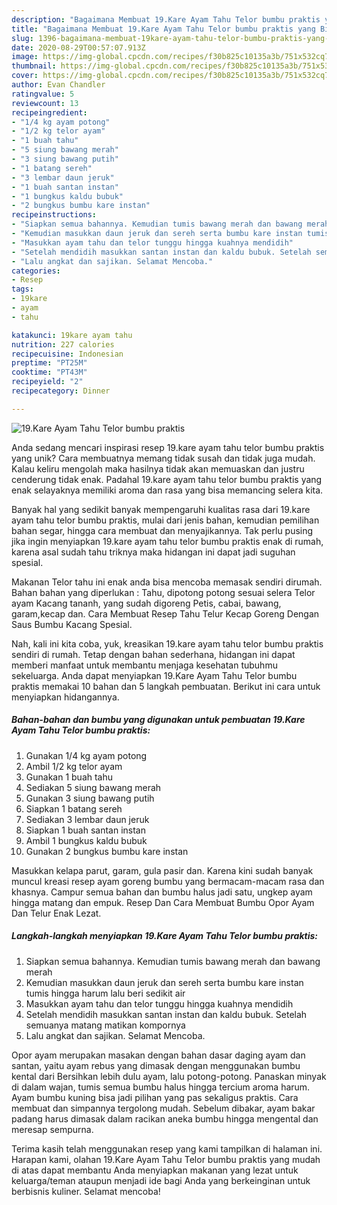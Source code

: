 ```yaml
---
description: "Bagaimana Membuat 19.Kare Ayam Tahu Telor bumbu praktis yang Bisa Manjain Lidah"
title: "Bagaimana Membuat 19.Kare Ayam Tahu Telor bumbu praktis yang Bisa Manjain Lidah"
slug: 1396-bagaimana-membuat-19kare-ayam-tahu-telor-bumbu-praktis-yang-bisa-manjain-lidah
date: 2020-08-29T00:57:07.913Z
image: https://img-global.cpcdn.com/recipes/f30b825c10135a3b/751x532cq70/19kare-ayam-tahu-telor-bumbu-praktis-foto-resep-utama.jpg
thumbnail: https://img-global.cpcdn.com/recipes/f30b825c10135a3b/751x532cq70/19kare-ayam-tahu-telor-bumbu-praktis-foto-resep-utama.jpg
cover: https://img-global.cpcdn.com/recipes/f30b825c10135a3b/751x532cq70/19kare-ayam-tahu-telor-bumbu-praktis-foto-resep-utama.jpg
author: Evan Chandler
ratingvalue: 5
reviewcount: 13
recipeingredient:
- "1/4 kg ayam potong"
- "1/2 kg telor ayam"
- "1 buah tahu"
- "5 siung bawang merah"
- "3 siung bawang putih"
- "1 batang sereh"
- "3 lembar daun jeruk"
- "1 buah santan instan"
- "1 bungkus kaldu bubuk"
- "2 bungkus bumbu kare instan"
recipeinstructions:
- "Siapkan semua bahannya. Kemudian tumis bawang merah dan bawang merah"
- "Kemudian masukkan daun jeruk dan sereh serta bumbu kare instan tumis hingga harum lalu beri sedikit air"
- "Masukkan ayam tahu dan telor tunggu hingga kuahnya mendidih"
- "Setelah mendidih masukkan santan instan dan kaldu bubuk. Setelah semuanya matang matikan kompornya"
- "Lalu angkat dan sajikan. Selamat Mencoba."
categories:
- Resep
tags:
- 19kare
- ayam
- tahu

katakunci: 19kare ayam tahu 
nutrition: 227 calories
recipecuisine: Indonesian
preptime: "PT25M"
cooktime: "PT43M"
recipeyield: "2"
recipecategory: Dinner

---
```



![19.Kare Ayam Tahu Telor bumbu praktis](https://img-global.cpcdn.com/recipes/f30b825c10135a3b/751x532cq70/19kare-ayam-tahu-telor-bumbu-praktis-foto-resep-utama.jpg)

Anda sedang mencari inspirasi resep 19.kare ayam tahu telor bumbu praktis yang unik? Cara membuatnya memang tidak susah dan tidak juga mudah. Kalau keliru mengolah maka hasilnya tidak akan memuaskan dan justru cenderung tidak enak. Padahal 19.kare ayam tahu telor bumbu praktis yang enak selayaknya memiliki aroma dan rasa yang bisa memancing selera kita.

Banyak hal yang sedikit banyak mempengaruhi kualitas rasa dari 19.kare ayam tahu telor bumbu praktis, mulai dari jenis bahan, kemudian pemilihan bahan segar, hingga cara membuat dan menyajikannya. Tak perlu pusing jika ingin menyiapkan 19.kare ayam tahu telor bumbu praktis enak di rumah, karena asal sudah tahu triknya maka hidangan ini dapat jadi suguhan spesial.

Makanan Telor tahu ini enak anda bisa mencoba memasak sendiri dirumah. Bahan bahan yang diperlukan : Tahu, dipotong potong sesuai selera Telor ayam Kacang tananh, yang sudah digoreng Petis, cabai, bawang, garam,kecap dan. Cara Membuat Resep Tahu Telur Kecap Goreng Dengan Saus Bumbu Kacang Spesial.


Nah, kali ini kita coba, yuk, kreasikan 19.kare ayam tahu telor bumbu praktis sendiri di rumah. Tetap dengan bahan sederhana, hidangan ini dapat memberi manfaat untuk membantu menjaga kesehatan tubuhmu sekeluarga. Anda dapat menyiapkan 19.Kare Ayam Tahu Telor bumbu praktis memakai 10 bahan dan 5 langkah pembuatan. Berikut ini cara untuk menyiapkan hidangannya.

<!--inarticleads1-->

##### Bahan-bahan dan bumbu yang digunakan untuk pembuatan 19.Kare Ayam Tahu Telor bumbu praktis:

1. Gunakan 1/4 kg ayam potong
1. Ambil 1/2 kg telor ayam
1. Gunakan 1 buah tahu
1. Sediakan 5 siung bawang merah
1. Gunakan 3 siung bawang putih
1. Siapkan 1 batang sereh
1. Sediakan 3 lembar daun jeruk
1. Siapkan 1 buah santan instan
1. Ambil 1 bungkus kaldu bubuk
1. Gunakan 2 bungkus bumbu kare instan


Masukkan kelapa parut, garam, gula pasir dan. Karena kini sudah banyak muncul kreasi resep ayam goreng bumbu yang bermacam-macam rasa dan khasnya. Campur semua bahan dan bumbu halus jadi satu, ungkep ayam hingga matang dan empuk. Resep Dan Cara Membuat Bumbu Opor Ayam Dan Telur Enak Lezat. 

<!--inarticleads2-->

##### Langkah-langkah menyiapkan 19.Kare Ayam Tahu Telor bumbu praktis:

1. Siapkan semua bahannya. Kemudian tumis bawang merah dan bawang merah
1. Kemudian masukkan daun jeruk dan sereh serta bumbu kare instan tumis hingga harum lalu beri sedikit air
1. Masukkan ayam tahu dan telor tunggu hingga kuahnya mendidih
1. Setelah mendidih masukkan santan instan dan kaldu bubuk. Setelah semuanya matang matikan kompornya
1. Lalu angkat dan sajikan. Selamat Mencoba.


Opor ayam merupakan masakan dengan bahan dasar daging ayam dan santan, yaitu ayam rebus yang dimasak dengan menggunakan bumbu kental dari Bersihkan lebih dulu ayam, lalu potong-potong. Panaskan minyak di dalam wajan, tumis semua bumbu halus hingga tercium aroma harum. Ayam bumbu kuning bisa jadi pilihan yang pas sekaligus praktis. Cara membuat dan simpannya tergolong mudah. Sebelum dibakar, ayam bakar padang harus dimasak dalam racikan aneka bumbu hingga mengental dan meresap sempurna. 

Terima kasih telah menggunakan resep yang kami tampilkan di halaman ini. Harapan kami, olahan 19.Kare Ayam Tahu Telor bumbu praktis yang mudah di atas dapat membantu Anda menyiapkan makanan yang lezat untuk keluarga/teman ataupun menjadi ide bagi Anda yang berkeinginan untuk berbisnis kuliner. Selamat mencoba!
